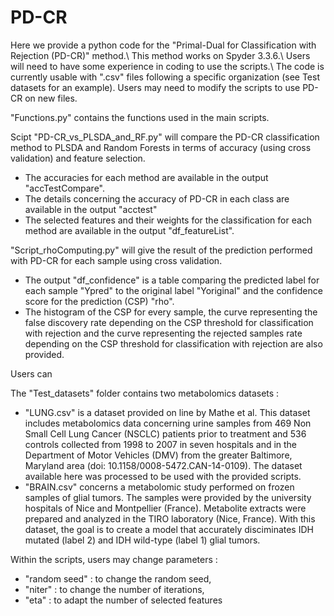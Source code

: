# PD-CR
Here we provide a python code for the "Primal-Dual for Classification with Rejection (PD-CR)" method.\\
This method works on Spyder 3.3.6.\\
Users will need to have some experience in coding to use the scripts.\\
The code is currently usable with ".csv" files following a specific organization (see Test datasets for an example). Users may need to modify the scripts to use PD-CR on new files.

"Functions.py" contains the functions used in the main scripts.

Scipt "PD-CR_vs_PLSDA_and_RF.py" will compare the PD-CR classification method to PLSDA and Random Forests in terms of accuracy (using cross validation) and feature selection. 
- The accuracies for each method are available in the output "accTestCompare". 
- The details concerning the accuracy of PD-CR in each class are available in the output "acctest"
- The selected features and their weights for the classification for each method are available in the output "df_featureList".

"Script_rhoComputing.py" will give the result of the prediction performed with PD-CR for each sample using cross validation. 
- The output "df_confidence" is a table comparing the predicted label for each sample "Ypred" to the original label "Yoriginal" and the confidence score for the prediction (CSP) "rho".
- The histogram of the CSP for every sample, the curve representing the false discovery rate depending on the CSP threshold for classification with rejection and the curve representing the rejected samples rate depending on the CSP threshold for classification with rejection are also provided.

Users can 

The "Test_datasets" folder contains two metabolomics datasets :
- "LUNG.csv" is a dataset provided on line by Mathe et al. This dataset includes metabolomics data concerning urine samples from 469 Non Small Cell Lung Cancer (NSCLC) patients prior to treatment and 536 controls collected from 1998 to 2007 in seven hospitals and in the Department of Motor Vehicles (DMV) from the greater Baltimore, Maryland area (doi: 10.1158/0008-5472.CAN-14-0109). The dataset available here was processed to be used with the provided scripts.
- "BRAIN.csv" concerns a metabolomic study performed on frozen samples of glial tumors. The samples were provided by the university hospitals of Nice and Montpellier (France). Metabolite extracts were prepared and analyzed in the TIRO laboratory (Nice, France). With this dataset, the goal is to create a model that accurately disciminates IDH mutated (label 2) and IDH wild-type (label 1) glial tumors.

Within the scripts, users may change parameters : 
- "random seed" : to change the random seed,
- "niter" : to change the number of iterations, 
- "eta" : to adapt the number of selected features 
